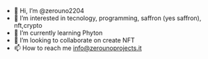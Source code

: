 - 👋 Hi, I’m @zerouno2204
- 👀 I’m interested in tecnology, programming, saffron (yes saffron), nft,crypto
- 🌱 I’m currently learning Phyton
- 💞️ I’m looking to collaborate on create NFT
- 📫 How to reach me info@zerounoprojects.it

<!---
zerouno2204/zerouno2204 is a ✨ special ✨ repository because its `README.md` (this file) appears on your GitHub profile.
You can click the Preview link to take a look at your changes.
--->
